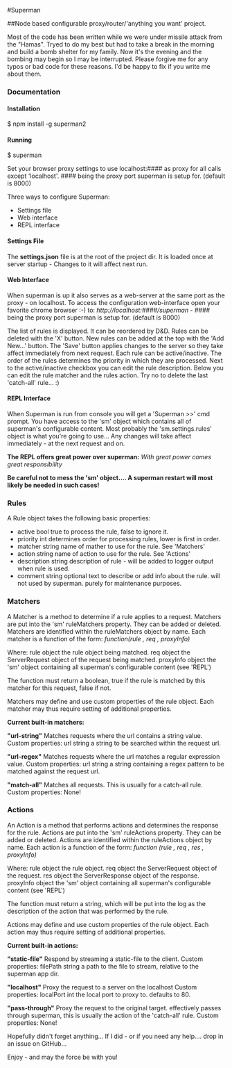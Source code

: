 #Superman

##Node based configurable proxy/router/'anything you want' project.

Most of the code has been written while we were under missile attack from the "Hamas". 
Tryed to do my best but had to take a break in the morning and build a bomb shelter for my family. 
Now it's the evening and the bombing may begin so I may be interrupted.
Please forgive me for any typos or bad code for these reasons.
I'd be happy to fix if you write me about them.

### Documentation

#### Installation
$ npm install -g superman2

#### Running
$ superman

Set your browser proxy settings to use localhost:#### as proxy for all calls except 'localhost'. #### being the proxy port superman is setup for. (default is 8000)

Three ways to configure Superman:
* Settings file
* Web interface
* REPL interface

#### Settings File
The **settings.json** file is at the root of the project dir.
It is loaded once at server startup - Changes to it will affect next run.

#### Web Interface
When superman is up it also serves as a web-server at the same port as the proxy - on localhost.
To access the configuration web-interface open your favorite chrome browser :-) to:
*http://localhost:####/superman* - #### being the proxy port superman is setup for. (default is 8000)

The list of rules is displayed.
It can be reordered by D&D.
Rules can be deleted with the 'X' button.
New rules can be added at the top with the 'Add New...' button.
The 'Save' button applies changes to the server so they take affect immediately from next request.
Each rule can be active/inactive.
The order of the rules determines the priority in which they are processed.
Next to the active/inactive checkbox you can edit the rule description.
Below you can edit the rule matcher and the rules action.
Try no to delete the last 'catch-all' rule... :)

#### REPL Interface
When Superman is run from console you will get a 'Superman >>' cmd prompt.
You have access to the 'sm' object which contains all of superman's configurable content.
Most probably the 'sm.settings.rules' object is what you're going to use...
Any changes will take affect immediately - at the next request and on.

**The REPL offers great power over superman:**
*With great power comes great responsibility*

**Be careful not to mess the 'sm' object.... A superman restart will most likely be needed in such cases!**  

### Rules
A Rule object takes the following basic properties:
- active        bool    true to process the rule, false to ignore it.
- priority      int     determines order for processing rules, lower is first in order.     
- matcher       string  name of mather to use for the rule. See 'Matchers'
- action        string  name of action to use for the rule. See 'Actions'
- description   string  description of rule - will be added to logger output when rule is used.   
- comment       string  optional text to describe or add info about the rule. will not used by superman. purely for maintenance purposes.

### Matchers
A Matcher is a method to determine if a rule applies to a request.
Matchers are put into the 'sm' ruleMatchers property. They can be added or deleted.
Matchers are identified within the ruleMatchers object by name.
Each matcher is a function of the form:
*function(rule , req , proxyInfo)*

Where:
rule        object  the rule object being matched.
req         object  the ServerRequest object of the request being matched.
proxyInfo   object  the 'sm' object containing all superman's configurable content (see 'REPL')
 
The function must return a boolean, true if the rule is matched by this matcher for this request, false if not.

Matchers may define and use custom properties of the rule object.
Each matcher may thus require setting of additional properties.

**Current built-in matchers:**

**"url-string"**  Matches requests where the url contains a string value. 
Custom properties:
  url   string  a string to be searched within the request url.
  
**"url-regex"**  Matches requests where the url matches a regular expression value. 
Custom properties:
  url   string  a string containing a regex pattern to be matched against the request url.

**"match-all"**  Matches all requests. This is usually for a catch-all rule. 
Custom properties:
  None!
  
### Actions
An Action is a method that performs actions and determines the response for the rule.
Actions are put into the 'sm' ruleActions property. They can be added or deleted.
Actions are identified within the ruleActions object by name.
Each action is a function of the form:
*function (rule , req , res , proxyInfo)*

Where:
rule        object  the rule object.
req         object  the ServerRequest object of the request.
res         object  the ServerResponse object of the response.
proxyInfo   object  the 'sm' object containing all superman's configurable content (see 'REPL')
 
The function must return a string, which will be put into the log as the description of the action that was performed by the rule.

Actions may define and use custom properties of the rule object.
Each action may thus require setting of additional properties.

**Current built-in actions:**

**"static-file"**  Respond by streaming a static-file to the client. 
Custom properties:
  filePath   string  a path to the file to stream, relative to the superman app dir. 
  
**"localhost"**  Proxy the request to a server on the localhost
Custom properties:
  localPort   int  the local port to proxy to. defaults to 80. 
  
**"pass-through"**  Proxy the request to the original target. effectively passes through superman, this is usually the action of the 'catch-all' rule.
Custom properties:
  None! 
  

Hopefully didn't forget anything...
If I did - or if you need any help.... drop in an issue on GitHub...

Enjoy - and may the force be with you! 
